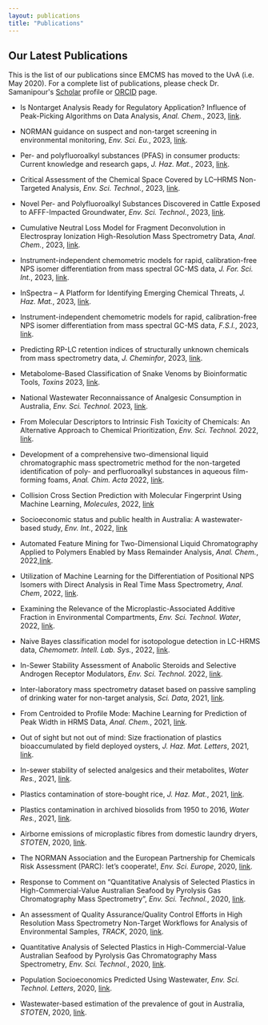 ```yaml
---
layout: publications
title: "Publications"
---
```


## Our Latest Publications 

This is the list of our publications since EMCMS has moved to the UvA (i.e. May 2020). For a complete list of publications, please check Dr. Samanipour's [Scholar](https://scholar.google.com/citations?user=q91SSooAAAAJ&hl=en) profile or [ORCID](https://orcid.org/0000-0001-8270-6979) page.


* Is Nontarget Analysis Ready for Regulatory Application? Influence of Peak-Picking Algorithms on Data Analysis, *Anal. Chem.*, 2023, [link](https://pubs.acs.org/doi/10.1021/acs.analchem.3c03003).

* NORMAN guidance on suspect and non-target screening in environmental monitoring, *Env. Sci. Eu.*, 2023, [link](https://link.springer.com/article/10.1186/s12302-023-00779-4).
* Per- and polyfluoroalkyl substances (PFAS) in consumer products: Current knowledge and research gaps, *J. Haz. Mat.*, 2023, [link](https://www.sciencedirect.com/science/article/pii/S2666911023000126).
* Critical Assessment of the Chemical Space Covered by LC–HRMS Non-Targeted Analysis, *Env. Sci. Technol.*, 2023, [link](https://pubs.acs.org/doi/10.1021/acs.est.3c03606).
* Novel Per- and Polyfluoroalkyl Substances Discovered in Cattle Exposed to AFFF-Impacted Groundwater, *Env. Sci. Technol.*, 2023, [link](https://pubs.acs.org/doi/10.1021/acs.est.3c03852).
* Cumulative Neutral Loss Model for Fragment Deconvolution in Electrospray Ionization High-Resolution Mass Spectrometry Data, *Anal. Chem.*, 2023, [link](https://pubs.acs.org/doi/10.1021/acs.analchem.3c00896).
* Instrument-independent chemometric models for rapid, calibration-free NPS isomer differentiation from mass spectral GC-MS data, *J. For. Sci. Int.*, 2023, [link](https://www.sciencedirect.com/science/article/pii/S0379073823001007?via%3Dihub). 
* InSpectra – A Platform for Identifying Emerging Chemical Threats, *J. Haz. Mat.*, 2023, [link](https://www.sciencedirect.com/science/article/pii/S0304389423007690).
* Instrument-independent chemometric models for rapid, calibration-free NPS isomer differentiation from mass spectral GC-MS data, *F.S.I.*, 2023, [link](https://www.sciencedirect.com/science/article/pii/S0379073823001007?via%3Dihub).
* Predicting RP-LC retention indices of structurally unknown chemicals from mass spectrometry data, *J. Cheminfor*, 2023, [link](https://jcheminf.biomedcentral.com/articles/10.1186/s13321-023-00699-8).
* Metabolome-Based Classification of Snake Venoms by Bioinformatic Tools, *Toxins* 2023, [link](https://www.mdpi.com/2072-6651/15/2/161). 
* National Wastewater Reconnaissance of Analgesic Consumption in Australia, *Env. Sci. Technol.* 2023, [link](https://pubs.acs.org/doi/10.1021/acs.est.2c06691).
* From Molecular Descriptors to Intrinsic Fish Toxicity of Chemicals: An Alternative Approach to Chemical Prioritization, *Env. Sci. Technol.* 2022, [link](https://pubs.acs.org/doi/10.1021/acs.est.2c07353).
* Development of a comprehensive two-dimensional liquid chromatographic mass spectrometric method for the non-targeted identification of poly- and perfluoroalkyl substances in aqueous film-forming foams, *Anal. Chim. Acta* 2022, [link](https://www.sciencedirect.com/science/article/pii/S000326702201056X?via%3Dihub). 
* Collision Cross Section Prediction with Molecular Fingerprint Using Machine Learning, *Molecules*, 2022, [link](https://www.mdpi.com/1420-3049/27/19/6424)
* Socioeconomic status and public health in Australia: A wastewater-based study, *Env. Int.*, 2022, [link](https://www.sciencedirect.com/science/article/pii/S0160412022003634)
* Automated Feature Mining for Two-Dimensional Liquid Chromatography Applied to Polymers Enabled by Mass Remainder Analysis, *Anal. Chem.*, 2022,[link](https://pubs.acs.org/doi/full/10.1021/acs.analchem.1c05336).
* Utilization of Machine Learning for the Differentiation of Positional NPS Isomers with Direct Analysis in Real Time Mass Spectrometry, *Anal. Chem*, 2022, [link](https://pubs.acs.org/doi/10.1021/acs.analchem.1c04985).
* Examining the Relevance of the Microplastic-Associated Additive Fraction in Environmental Compartments, *Env. Sci. Technol. Water*, 2022, [link](https://pubs.acs.org/doi/10.1021/acsestwater.1c00310).
* Naive Bayes classification model for isotopologue detection in LC-HRMS data, *Chemometr. Intell. Lab. Sys.*, 2022, [link](https://www.sciencedirect.com/science/article/pii/S0169743922000260?via%3Dihub).
* In-Sewer Stability Assessment of Anabolic Steroids and Selective Androgen Receptor Modulators, *Env. Sci. Technol.* 2022, [link](https://pubs.acs.org/doi/10.1021/acs.est.1c03047).
* Inter-laboratory mass spectrometry dataset based on passive sampling of drinking water for non-target analysis, *Sci. Data*, 2021, [link](https://www.nature.com/articles/s41597-021-01002-w).
* From Centroided to Profile Mode: Machine Learning for Prediction of Peak Width in HRMS Data, *Anal. Chem.*, 2021, [link](https://pubs.acs.org/doi/10.1021/acs.analchem.1c03755).
* Out of sight but not out of mind: Size fractionation of plastics bioaccumulated by field deployed oysters, *J. Haz. Mat. Letters*, 2021, [link](https://www.sciencedirect.com/science/article/pii/S2666911021000095?via%3Dihub).
* In-sewer stability of selected analgesics and their metabolites, *Water Res.*, 2021, [link](https://www.sciencedirect.com/science/article/abs/pii/S0043135421008423?via%3Dihub).
* Plastics contamination of store-bought rice, *J. Haz. Mat.*, 2021, [link](https://www.sciencedirect.com/science/article/abs/pii/S0304389421007421).
* Plastics contamination in archived biosolids from 1950 to 2016, *Water Res.*, 2021, [link](https://www.sciencedirect.com/science/article/abs/pii/S0043135421005650?via%3Dihub).
* Airborne emissions of microplastic fibres from domestic laundry dryers, *STOTEN*, 2020, [link](https://www.sciencedirect.com/science/article/abs/pii/S0048969720347045?via%3Dihub).
* The NORMAN Association and the European Partnership for Chemicals Risk Assessment (PARC): let’s cooperate!, *Env. Sci. Europe*, 2020, [link](https://enveurope.springeropen.com/articles/10.1186/s12302-020-00375-w).
* Response to Comment on “Quantitative Analysis of Selected Plastics in High-Commercial-Value Australian Seafood by Pyrolysis Gas Chromatography Mass Spectrometry”, *Env. Sci. Technol.*, 2020, [link](https://pubs.acs.org/doi/10.1021/acs.est.0c07097).
* An assessment of Quality Assurance/Quality Control Efforts in High Resolution Mass Spectrometry Non-Target Workflows for Analysis of Environmental Samples, *TRACK*, 2020, [link](https://www.sciencedirect.com/science/article/pii/S0165993620302922?via%3Dihub).
* Quantitative Analysis of Selected Plastics in High-Commercial-Value Australian Seafood by Pyrolysis Gas Chromatography Mass Spectrometry, *Env. Sci. Technol.*, 2020, [link](https://pubs.acs.org/doi/10.1021/acs.est.0c02337).
* Population Socioeconomics Predicted Using Wastewater, *Env. Sci. Technol. Letters*, 2020, [link](https://pubs.acs.org/doi/10.1021/acs.estlett.0c00392).
* Wastewater-based estimation of the prevalence of gout in Australia, *STOTEN*, 2020, [link](https://www.sciencedirect.com/science/article/abs/pii/S0048969720304356?via%3Dihub).
